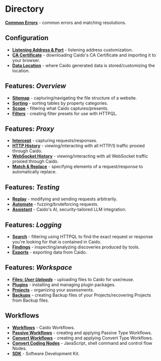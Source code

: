 # Directory

**[Common Errors](./common_errors.md)** - common errors and matching resolutions.

## Configuration

- **[Listening Address & Port](./configuration/listening_address.md)** - listening address customization.
- **[CA Certificate](./configuration/import_ca_certificate.md)** - downloading Caido's CA Certificate and importing it to your browser.
- **[Data Location](./configuration/data_location.md)** - where Caido generated data is stored/customizing the location.

## Features: _Overview_

- **[Sitemap](./features/overview/sitemap.md)** - capturing/navigating the file structure of a website.
- **[Sorting](./features/overview/sorting.md)** - sorting tables by property categories.
- **[Scope](./features/overview/scope.md)** - filtering what Caido captures/presents.
- **[Filters](./features/overview/filters.md)** - creating filter presets for use with HTTPQL.

## Features: _Proxy_

- **[Intercept](./features/proxy/intercept.md)** - capturing requests/responses.
- **[HTTP History](./features/proxy/http_history.md)** - viewing/interacting with all HTTP/S traffic proxied through Caido.
- **[WebSocket History](./features/proxy/ws_history.md)** - viewing/interacting with all WebSocket traffic proxied through Caido.
- **[Match & Replace](./features/proxy/match_replace.md)** - specifying elements of a request/response to automatically replace.

## Features: _Testing_

- **[Replay](./features/testing/replay.md)** - modifying and sending requests arbitrarily.
- **[Automate](./features/testing/automate.md)** - fuzzing/bruteforcing requests.
- **[Assistant](./features/testing/assistant.md)** - Caido's AI, security-tailored LLM integration.

## Features: _Logging_

- **[Search](./features/logging/search.md)** - filtering using HTTPQL to find the exact request or response you're looking for that is contained in Caido.
- **[Findings](./features/logging/findings.md)** - inspecting/analyzing discoveries produced by tools.
- **[Exports](./features/logging/exports.md)** - exporting data from Caido.

## Features: _Workspace_

- **[Files: _User Uploads_](./features/workspace/files.md)** - uploading files to Caido for use/reuse.
- **[Plugins](./features/workspace/plugins.md)** - installing and managing plugin packages.
- **[Projects](./features/workspace/projects.md)** - organizing your assessments.
- **[Backups](./features/workspace/backups.md)** - creating Backup files of your Projects/recovering Projects from Backup files.

## Workflows

- **[Workflows](./workflows/workflows.md)** - Caido Workflows.
- **[Passive Workflows](./workflows/passive.md)** - creating and applying Passive Type Workflows.
- **[Convert Workflows](./workflows/convert.md)** - creating and applying Convert Type Workflows.
- **[Convert Coding Nodes](./workflows/convert/coding_nodes.md)** - JavaScript, shell command and control flow Nodes.
- **[SDK](./workflows/sdk.md)** - Software Development Kit.
